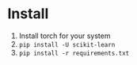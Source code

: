 # Install

1. Install torch for your system
2. `pip install -U scikit-learn`
3. `pip install -r requirements.txt`